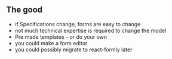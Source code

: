 ##  The good
- if Specifications change, forms are easy to change
- not much technical expertise is required to change the model
- Pre made templates - or do your own
- you could make a form editor
- you could possibly migrate to react-formly later
